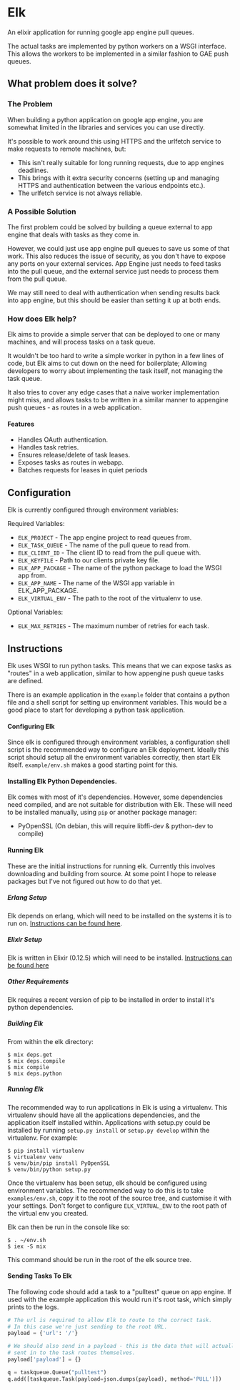 # Elk

An elixir application for running google app engine pull queues.

The actual tasks are implemented by python workers on a WSGI interface.  This
allows the workers to be implemented in a similar fashion to GAE push queues.

## What problem does it solve?

### The Problem

When building a python application on google app engine, you are somewhat
limited in the libraries and services you can use directly.

It's possible to work around this using HTTPS and the urlfetch service to make
requests to remote machines, but:

* This isn't really suitable for long running requests, due to app engines
  deadlines.
* This brings with it extra security concerns (setting up and managing HTTPS
  and authentication between the various endpoints etc.).
* The urlfetch service is not always reliable.

### A Possible Solution

The first problem could be solved by building a queue external to app engine
that deals with tasks as they come in.

However, we could just use app engine pull queues to save us some of that work.
This also reduces the issue of security, as you don't have to expose any ports
on your external services.  App Engine just needs to feed tasks into the pull
queue, and the external service just needs to process them from the pull queue.

We may still need to deal with authentication when sending results back into
app engine, but this should be easier than setting it up at both ends.

### How does Elk help?

Elk aims to provide a simple server that can be deployed to one or many
machines, and will process tasks on a task queue.

It wouldn't be too hard to write a simple worker in python in a few lines of
code, but Elk aims to cut down on the need for boilerplate;  Allowing
developers to worry about implementing the task itself, not managing the task
queue.

It also tries to cover any edge cases that a naive worker implementation might
miss, and allows tasks to be written in a similar manner to appengine push
queues - as routes in a web application.

#### Features

* Handles OAuth authentication.
* Handles task retries.
* Ensures release/delete of task leases.
* Exposes tasks as routes in webapp.
* Batches requests for leases in quiet periods

## Configuration

Elk is currently configured through environment variables:

Required Variables:

* `ELK_PROJECT` - The app engine project to read queues from.
* `ELK_TASK_QUEUE` - The name of the pull queue to read from.
* `ELK_CLIENT_ID` - The client ID to read from the pull queue with.
* `ELK_KEYFILE` - Path to our clients private key file.
* `ELK_APP_PACKAGE` - The name of the python package to load the WSGI app from.
* `ELK_APP_NAME` - The name of the WSGI app variable in ELK_APP_PACKAGE.
* `ELK_VIRTUAL_ENV` - The path to the root of the virtualenv to use.

Optional Variables:

* `ELK_MAX_RETRIES` - The maximum number of retries for each task.

## Instructions

Elk uses WSGI to run python tasks.  This means that we can expose tasks as
"routes" in a web application, similar to how appengine push queue tasks are
defined.

There is an example application in the `example` folder that contains a python
file and a shell script for setting up environment variables.  This would be a
good place to start for developing a python task application.

#### Configuring Elk

Since elk is configured through environment variables, a configuration shell
script is the recommended way to configure an Elk deployment.  Ideally this
script should setup all the environment variables correctly, then start Elk
itself.  `example/env.sh` makes a good starting point for this.

#### Installing Elk Python Dependencies.

Elk comes with most of it's dependencies.  However, some dependencies need
compiled, and are not suitable for distribution with Elk.  These will need to
be installed manually, using `pip` or another package manager:

* PyOpenSSL (On debian, this will require libffi-dev & python-dev to compile)

#### Running Elk

These are the initial instructions for running elk.  Currently this involves
downloading and building from source. At some point I hope to release packages
but I've not figured out how to do that yet.

##### Erlang Setup

Elk depends on erlang, which will need to be installed on the systems it is
to run on.
[Instructions can be found here](https://www.erlang-solutions.com/downloads/download-erlang-otp).

##### Elixir Setup

Elk is written in Elixir (0.12.5) which will need to be installed.
[Instructions can be found here](http://elixir-lang.org/getting_started/1.html)

##### Other Requirements

Elk requires a recent version of pip to be installed in order to install it's
python dependencies.

##### Building Elk

From within the elk directory:

```shell
$ mix deps.get
$ mix deps.compile
$ mix compile
$ mix deps.python
```

##### Running Elk

The recommended way to run applications in Elk is using a virtualenv.  This
virtualenv should have all the applications dependencies, and the application
itself installed within.  Applications with setup.py could be installed by
running `setup.py install` or `setup.py develop` within the virtualenv.  For
example:

```shell
$ pip install virtualenv
$ virtualenv venv
$ venv/bin/pip install PyOpenSSL
$ venv/bin/python setup.py
```

Once the virtualenv has been setup, elk should be configured using environment
variables.  The recommended way to do this is to take `examples/env.sh`, copy
it to the root of the source tree, and customise it with your settings. Don't
forget to configure `ELK_VIRTUAL_ENV` to the root path of the virtual env you
created.

Elk can then be run in the console like so:

```shell
$ . ~/env.sh
$ iex -S mix
```

This command should be run in the root of the elk source tree.

#### Sending Tasks To Elk

The following code should add a task to a "pulltest" queue on app engine.  If
used with the example application this would run it's root task, which simply
prints to the logs.

```python
# The url is required to allow Elk to route to the correct task.
# In this case we're just sending to the root URL.
payload = {'url': '/'}

# We should also send in a payload - this is the data that will actually be
# sent in to the task routes themselves.
payload['payload'] = {}

q = taskqueue.Queue("pulltest")
q.add([taskqueue.Task(payload=json.dumps(payload), method='PULL')])
```
